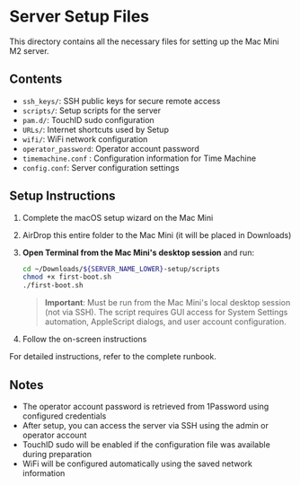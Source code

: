 # Server Setup Files

This directory contains all the necessary files for setting up the Mac Mini M2 server.

## Contents

- `ssh_keys/`: SSH public keys for secure remote access
- `scripts/`: Setup scripts for the server
- `pam.d/`: TouchID sudo configuration
- `URLs/`: Internet shortcuts used by Setup
- `wifi/`: WiFi network configuration
- `operator_password`: Operator account password
- `timemachine.conf` : Configuration information for Time Machine
- `config.conf`: Server configuration settings

## Setup Instructions

1. Complete the macOS setup wizard on the Mac Mini
2. AirDrop this entire folder to the Mac Mini (it will be placed in Downloads)
3. **Open Terminal from the Mac Mini's desktop session** and run:

   ```bash
   cd ~/Downloads/${SERVER_NAME_LOWER}-setup/scripts
   chmod +x first-boot.sh
   ./first-boot.sh
   ```

   > **Important**: Must be run from the Mac Mini's local desktop session (not via SSH). The script requires GUI access for System Settings automation, AppleScript dialogs, and user account configuration.

4. Follow the on-screen instructions

For detailed instructions, refer to the complete runbook.

## Notes

- The operator account password is retrieved from 1Password using configured credentials
- After setup, you can access the server via SSH using the admin or operator account
- TouchID sudo will be enabled if the configuration file was available during preparation
- WiFi will be configured automatically using the saved network information
